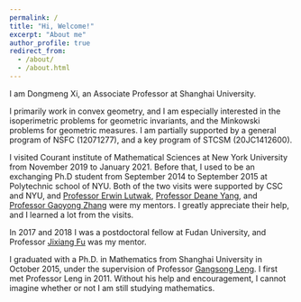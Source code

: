 ```yaml
---
permalink: /
title: "Hi, Welcome!"
excerpt: "About me"
author_profile: true
redirect_from: 
  - /about/
  - /about.html
---
```


I am Dongmeng Xi, an Associate Professor at Shanghai University. 

I primarily work in convex geometry, and I am especially interested in the isoperimetric problems for geometric invariants, and the Minkowski problems for geometric measures. I am partially supported by a general program of NSFC (12071277), and a key program of STCSM (20JC1412600).

I visited Courant institute of Mathematical Sciences at New York University from November 2019 to January 2021. Before that, I used to be an exchanging Ph.D student from September 2014 to September 2015 at Polytechnic school of NYU. Both of the two visits were supported by CSC and NYU, and [Professor Erwin Lutwak](https://cims.nyu.edu/people/profiles/LUTWAK_Erwin.html), [Professor Deane Yang](https://cims.nyu.edu/~yangd/), and [Professor Gaoyong Zhang](https://cims.nyu.edu/~gaoyong/) were my mentors. I greatly appreciate their help, and I learned a lot from the visits.  

In 2017 and 2018 I was a postdoctoral fellow at Fudan University, and  Professor [Jixiang Fu](https://mathscinet.ams.org/mathscinet/search/author.html?mrauthid=616042) was my mentor.  

I graduated with a Ph.D. in Mathematics from Shanghai University in October 2015, under the supervision of  Professor [Gangsong Leng](https://mathscinet.ams.org/mathscinet/search/author.html?mrauthid=323352). I first met Professor Leng in 2011. Without his help and encouragement, I cannot imagine whether or not I am still studying mathematics. 



